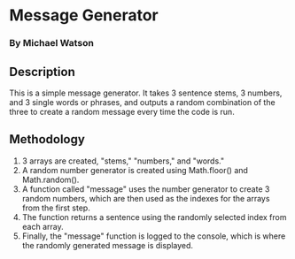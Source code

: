 # Message Generator
### By Michael Watson

## Description

This is a simple message generator. It takes 3 sentence stems, 3 numbers, and 3 single words or phrases, and outputs a random combination of the three to create a random message every time the code is run. 

## Methodology

1. 3 arrays are created, "stems," "numbers," and "words."
2. A random number generator is created using Math.floor() and Math.random().
3. A function called "message" uses the number generator to create 3 random numbers, which are then used as the indexes for the arrays from the first step. 
4. The function returns a sentence using the randomly selected index from each array.
5. Finally, the "message" function is logged to the console, which is where the randomly generated message is displayed.